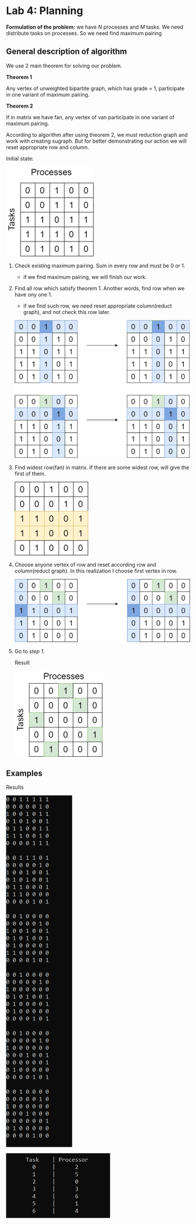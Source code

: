 # Lab 4: Planning

**Formulation of the problem:** we have *N* processes and *M* tasks. We need distribute tasks on processes. So we need find maximum pairing

## General description of algorithm

We use 2 main theorem for solving our problem.

**Theorem 1**

Any vertex of unweighted bipartite graph, which has grade = 1, participate in one variant of maximum pairing.

**Theorem 2**

If in matrix we have fan, any vertex of van participate in one variant of maximum pairing.

According to algorithm after using theorem 2, we must reduction graph and work with creating sugraph. But for better demonstrating our action we will reset appropriate row and column.

Initial state:
    
![init](./img/init.png)

1. Check existing maximum pairing. Sum in every row and must be 0 or 1.
    - if we find maximum pairing, we will finish our work.
2. Find all row which satisfy theorem 1. Another words, find row when we have ony one 1.
    - if we find such row, we need reset appropriate column(reduct graph), and not check this row later.

    ![step2](./img/step2.png)
3. Find widest row(fan) in matrix. If there are some widest row, will give the first of them.

    ![step3](./img/step3.png)

4. Choose anyone vertex of row and reset according row and column(reduct graph). In this realization I choose first vertex in row.

    ![step4](./img/step4.png)

5. Go to *step 1*.

    Result 

    ![result](./img/result.png)

## Examples


Results

![result-1](./img/result-1.png)

![result-2](./img/result-2.png)


